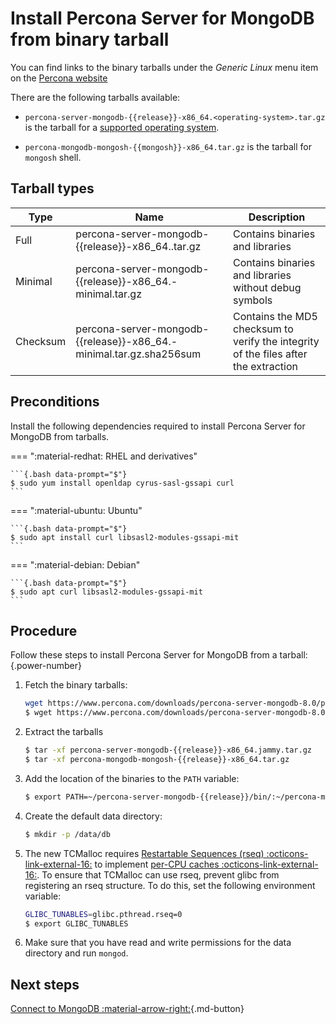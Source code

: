 # Install Percona Server for MongoDB from binary tarball

You can find links to the binary tarballs under the *Generic Linux* menu item on the [Percona website](https://www.percona.com/downloads/percona-server-mongodb-6.0/)

There are the following tarballs available:

* `percona-server-mongodb-{{release}}-x86_64.<operating-system>.tar.gz` is the  tarball for a [supported operating system](https://www.percona.com/services/policies/percona-software-platform-lifecycle#mongodb).

* `percona-mongodb-mongosh-{{mongosh}}-x86_64.tar.gz` is the tarball for `mongosh` shell.

## Tarball types

| Type | Name | Description |
|---|---|---|
| Full | percona-server-mongodb-{{release}}-x86_64.<operating-system>.tar.gz | Contains binaries and libraries |
| Minimal | percona-server-mongodb-{{release}}-x86_64.<operating-system>-minimal.tar.gz| Contains binaries and libraries without debug symbols|
| Checksum| percona-server-mongodb-{{release}}-x86_64.<operating-system>-minimal.tar.gz.sha256sum | Contains the MD5 checksum to verify the integrity of the files after the extraction|


## Preconditions

Install the following dependencies required to install Percona Server for MongoDB from tarballs.

=== ":material-redhat: RHEL and derivatives"

    ```{.bash data-prompt="$"}
    $ sudo yum install openldap cyrus-sasl-gssapi curl
    ```

=== ":material-ubuntu: Ubuntu"

    ```{.bash data-prompt="$"}
    $ sudo apt install curl libsasl2-modules-gssapi-mit
    ```

=== ":material-debian: Debian"
     
    ```{.bash data-prompt="$"}
    $ sudo apt curl libsasl2-modules-gssapi-mit
    ```

## Procedure

Follow these steps to install Percona Server for MongoDB from a tarball:
{.power-number}

1. Fetch the binary tarballs:

    ```{.bash data-prompt="$"}
    wget https://www.percona.com/downloads/percona-server-mongodb-8.0/percona-server-mongodb-{{release}}/binary/tarball/percona-server-mongodb-{{release}}-x86_64.jammy.tar.gz\
    $ wget https://www.percona.com/downloads/percona-server-mongodb-8.0/percona-server-mongodb-{{release}}/binary/tarball/percona-mongodb-mongosh-{{mongosh}}-x86_64.tar.gz
    ```
2. Extract the tarballs

    ```{.bash data-prompt='$'} 
    $ tar -xf percona-server-mongodb-{{release}}-x86_64.jammy.tar.gz
    $ tar -xf percona-mongodb-mongosh-{{release}}-x86_64.tar.gz
    ```


3. Add the location of the binaries to the `PATH` variable:

    ```{.bash data-prompt="$"}
    $ export PATH=~/percona-server-mongodb-{{release}}/bin/:~/percona-mongodb-mongosh-{{mongosh}}/bin/:$PATH
    ```


4. Create the default data directory:

    ```{.bash data-prompt="$"}
    $ mkdir -p /data/db
    ```

5. The new TCMalloc requires [Restartable Sequences (rseq) :octicons-link-external-16:](https://github.com/google/tcmalloc/blob/master/docs/design.md#restartable-sequences-and-per-cpu-tcmalloc) to implement [per-CPU caches :octicons-link-external-16:](https://www.mongodb.com/docs/upcoming/reference/glossary/#std-term-per-CPU-cache). To ensure that TCMalloc can use rseq, prevent glibc from registering an rseq structure. To do this, set the following environment variable:

    ```{.bash data-prompt="$"}
    GLIBC_TUNABLES=glibc.pthread.rseq=0
    $ export GLIBC_TUNABLES
    ```

6. Make sure that you have read and write permissions for the data
directory and run `mongod`.

## Next steps

[Connect to MongoDB :material-arrow-right:](../connect.md){.md-button}

